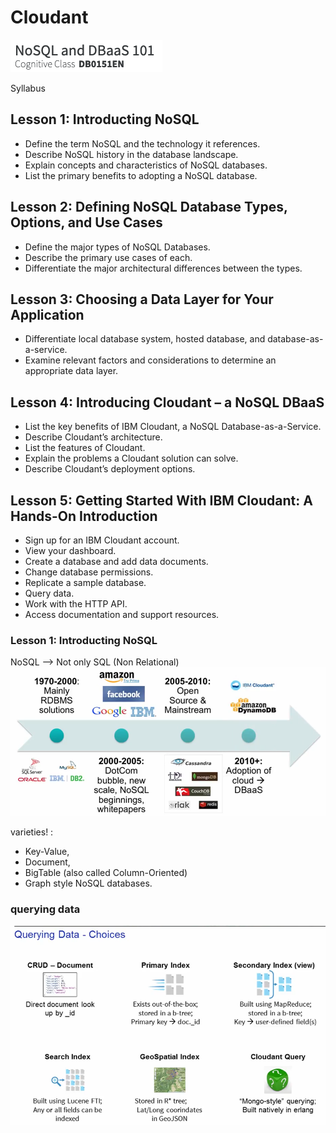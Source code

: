 # Cloudant 

![Cloudant Logo](img/WX20200113-145445.png)

Syllabus

## Lesson 1: Introducting NoSQL

-    Define the term NoSQL and the technology it references.
-    Describe NoSQL history in the database landscape.
-    Explain concepts and characteristics of NoSQL databases.
-    List the primary benefits to adopting a NoSQL database.

## Lesson 2: Defining NoSQL Database Types, Options, and Use Cases

-    Define the major types of NoSQL Databases.
-    Describe the primary use cases of each.
-    Differentiate the major architectural differences between the types.

## Lesson 3: Choosing a Data Layer for Your Application

-    Differentiate local database system, hosted database, and database-as-a-service.
-    Examine relevant factors and considerations to determine an appropriate data layer.

## Lesson 4: Introducing Cloudant – a NoSQL DBaaS

-    List the key benefits of IBM Cloudant, a NoSQL Database-as-a-Service.
-    Describe Cloudant’s architecture.
-    List the features of Cloudant.
-    Explain the problems a Cloudant solution can solve.
-    Describe Cloudant’s deployment options.

## Lesson 5: Getting Started With IBM Cloudant: A Hands-On Introduction

-    Sign up for an IBM Cloudant account.
-    View your dashboard.
-    Create a database and add data documents.
-    Change database permissions.
-    Replicate a sample database.
-    Query data.
-    Work with the HTTP API.
-    Access documentation and support resources.



### Lesson 1: Introducting NoSQL

NoSQL --> Not only SQL  (Non Relational)
![Cloudant history](img/WX20200113-151147.png)

varieties! : 
- Key-Value, 
- Document,
- BigTable (also called Column-Oriented) 
- Graph style NoSQL databases.

### querying data
 
![Index](img/WX20200113-164345.png)
